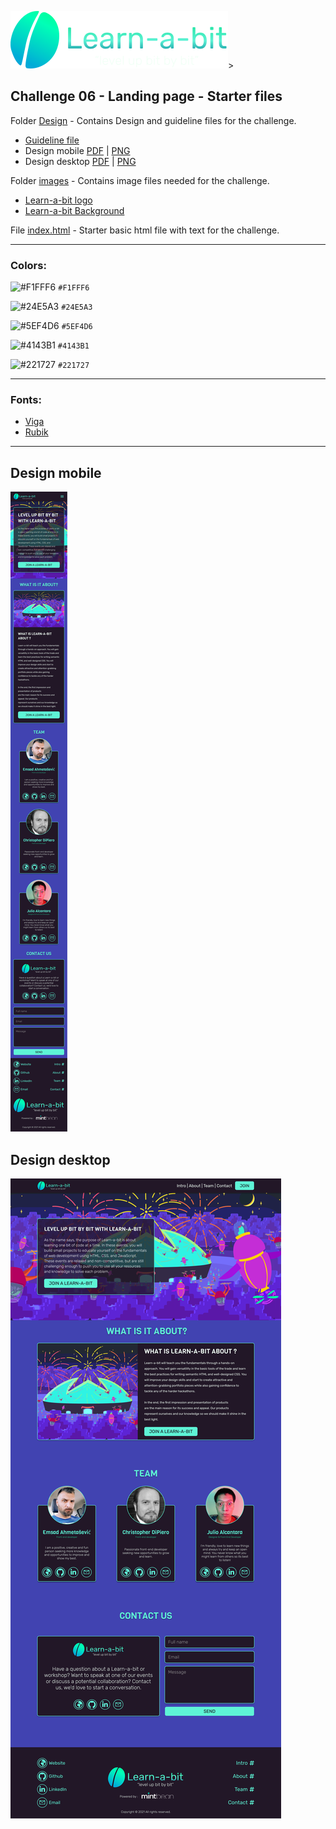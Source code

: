 <img src="../Challenge01/images/learnabit-logo.svg"/>>

## Challenge 06 - Landing page - Starter files

Folder [Design](./design-guideline) - Contains Design and guideline files for the challenge.

- [Guideline file](./design-guideline/learnabit-ch06-guideline.pdf)
- Design mobile [PDF](./design-guideline/learnabit-ch06-mobile.pdf) | [PNG](./design-guideline/learnabit-ch06-mobile.png)
- Design desktop [PDF](./design-guideline/learnabit-ch06-desktop.png) | [PNG](./design-guideline/learnabit-ch06-desktop.png)

Folder [images](./images) - Contains image files needed for the challenge.

- [Learn-a-bit logo](./images/learnabit-logo.svg)
- [Learn-a-bit Background](./images/mintbean-dome.png)

File [index.html](./index.html) - Starter basic html file with text for the challenge.

---

### Colors:

![#F1FFF6](https://via.placeholder.com/32/F1FFF6/000000?text=+) `#F1FFF6`

![#24E5A3](https://via.placeholder.com/32/24E5A3/000000?text=+) `#24E5A3`

![#5EF4D6](https://via.placeholder.com/32/5EF4D6/000000?text=+) `#5EF4D6`

![#4143B1](https://via.placeholder.com/32/4143B1/000000?text=+) `#4143B1`

![#221727](https://via.placeholder.com/32/221727/000000?text=+) `#221727`

---

### Fonts:

- [Viga](https://fonts.google.com/specimen/Viga?query=viga)
- [Rubik](https://fonts.google.com/specimen/Rubik?query=rubik)

---

## Design mobile

![design mobile](./design-guideline/learnabit-ch06-mobile.png)

## Design desktop

![design desktop](./design-guideline/learnabit-ch06-desktop.png)
